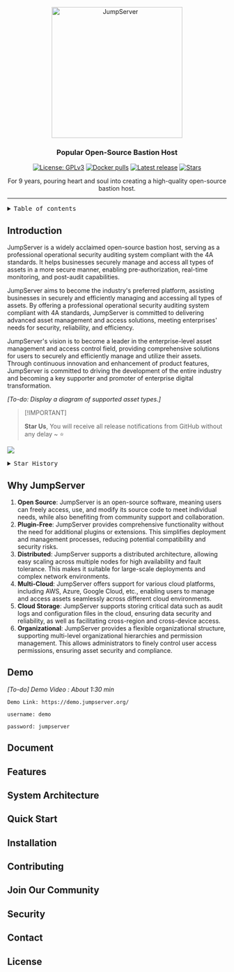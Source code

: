 <p align="center">
  <a href="https://jumpserver.org"><img src="https://download.jumpserver.org/images/jumpserver-logo.svg" alt="JumpServer" width="300" /></a>
</p>
<h3 align="center">Popular Open-Source Bastion Host</h3>

<p align="center">
  <a href="https://www.gnu.org/licenses/gpl-3.0.html"><img src="https://img.shields.io/github/license/jumpserver/jumpserver" alt="License: GPLv3"></a>
  <a href="https://hub.docker.com/u/jumpserver"><img src="https://img.shields.io/docker/pulls/jumpserver/jms_all.svg" alt="Docker pulls"></a>
  <a href="https://github.com/jumpserver/jumpserver/releases/latest"><img src="https://img.shields.io/github/v/release/jumpserver/jumpserver" alt="Latest release"></a>
  <a href="https://github.com/jumpserver/jumpserver"><img src="https://img.shields.io/github/stars/jumpserver/jumpserver?color=%231890FF&style=flat-square" alt="Stars"></a>
</p>


<p align="center">
    For 9 years, pouring heart and soul into creating a high-quality open-source bastion host.
</p>

------------------------------
<details>
<summary><kbd>Table of contents</kbd></summary>

#### TOC

- [Introduction](#Introduction)
- [Why JumpServer](#why-jumpserver)
- [Demo](#demo)
- [Document](#document)
- [Features](#features)
- [System Architecture](#system-architecture)
- [Quick Start](#quick-start)
- [Installation](#installation)
- [Contributing](#contributing)
- [Join Our Community](#join-our-community)
- [Security](#security)
- [Contact](#Contact)
- [License](#license)
####

<br/>

</details>

## Introduction

JumpServer is a widely acclaimed open-source bastion host, serving as a professional operational security auditing system compliant with the 4A standards. It helps businesses securely manage and access all types of assets in a more secure manner, enabling pre-authorization, real-time monitoring, and post-audit capabilities.

JumpServer aims to become the industry's preferred platform, assisting businesses in securely and efficiently managing and accessing all types of assets. By offering a professional operational security auditing system compliant with 4A standards, JumpServer is committed to delivering advanced asset management and access solutions, meeting enterprises' needs for security, reliability, and efficiency.

JumpServer's vision is to become a leader in the enterprise-level asset management and access control field, providing comprehensive solutions for users to securely and efficiently manage and utilize their assets. Through continuous innovation and enhancement of product features, JumpServer is committed to driving the development of the entire industry and becoming a key supporter and promoter of enterprise digital transformation.

_[To-do: Display a diagram of supported asset types.]_

> \[!IMPORTANT]
>
> **Star Us**, You will receive all release notifications from GitHub without any delay \~ ⭐️

[![][image-star]][github-stars-link]

<details>
  <summary><kbd>Star History</kbd></summary>
  <picture>
    <source media="(prefers-color-scheme: dark)" srcset="https://api.star-history.com/svg?repos=jumpserver%2Fjumpserver&theme=dark&type=Date">
    <img width="100%" src="https://api.star-history.com/svg?repos=jumpserver%2Fjumpserver&type=Date">
  </picture>
</details>


## Why JumpServer
1. **Open Source**: JumpServer is an open-source software, meaning users can freely access, use, and modify its source code to meet individual needs, while also benefiting from community support and collaboration.
2. **Plugin-Free**: JumpServer provides comprehensive functionality without the need for additional plugins or extensions. This simplifies deployment and management processes, reducing potential compatibility and security risks.
3. **Distributed**: JumpServer supports a distributed architecture, allowing easy scaling across multiple nodes for high availability and fault tolerance. This makes it suitable for large-scale deployments and complex network environments.
4. **Multi-Cloud**: JumpServer offers support for various cloud platforms, including AWS, Azure, Google Cloud, etc., enabling users to manage and access assets seamlessly across different cloud environments.
5. **Cloud Storage**: JumpServer supports storing critical data such as audit logs and configuration files in the cloud, ensuring data security and reliability, as well as facilitating cross-region and cross-device access.
6. **Organizational**: JumpServer provides a flexible organizational structure, supporting multi-level organizational hierarchies and permission management. This allows administrators to finely control user access permissions, ensuring asset security and compliance.

## Demo

_[To-do] Demo Video : About 1:30 min_

```
Demo Link: https://demo.jumpserver.org/

username: demo

password: jumpserver
```

## Document
## Features
## System Architecture
## Quick Start
## Installation
## Contributing
## Join Our Community
## Security
## Contact
## License


<!-- LINK GROUP -->
[github-stars-link]: https://github.com/jumpserver/jumpserver/network/stargazers
[image-star]: https://github.com/jumpserver/jumpserver/assets/32935519/3ad98a79-d5fb-4b03-9b2f-5a3718e4d5bd

